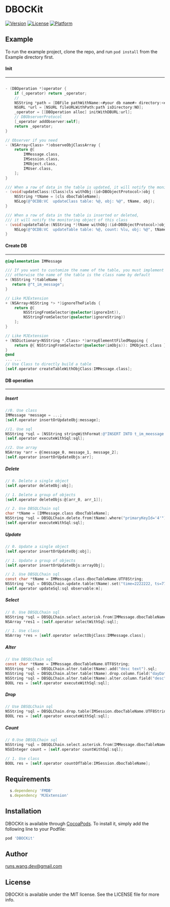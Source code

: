 # DBOCKit

[![Version](https://img.shields.io/cocoapods/v/DBOCKit.svg?style=flat)](https://cocoapods.org/pods/DBOCKit)
[![License](https://img.shields.io/cocoapods/l/DBOCKit.svg?style=flat)](https://cocoapods.org/pods/DBOCKit)
[![Platform](https://img.shields.io/cocoapods/p/DBOCKit.svg?style=flat)](https://cocoapods.org/pods/DBOCKit)

## Example

To run the example project, clone the repo, and run `pod install` from the Example directory first.

#### Init
---
```objectivec

- (DBOperation *)operator {
    if (_operator) return _operator;
    //
    NSString *path = [DBFile pathWithName:<#your db name#> directory:<#your db dir#>];
    NSURL *url = [NSURL fileURLWithPath:path isDirectory:NO];
    _operator = [[DBOperation alloc] initWithDBURL:url];
    // DBObserverProtocol
    [_operator addObserver:self];
    return _operator;
}

// Observer if you need
- (NSArray<Class> *)observeObjClassArray {
    return @[
        IMMessage.class,
        IMSession.class,
        IMObject.class,
        IMUser.class,
    ];
}

/// When a row of data in the table is updated, it will notify the monitoring object of that class
- (void)updateClass:(Class)cls withObj:(id<DBObjectProtocol>)obj {
    NSString *tName = [cls dbocTableName];
    NSLog(@"OCDB:VC  updateClass table: %@, obj: %@", tName, obj);
}

/// When a row of data in the table is inserted or deleted, 
/// it will notify the monitoring object of this class
- (void)updateTable:(NSString *)tName withObj:(id<DBObjectProtocol>)obj newTableCount:(NSUInteger)count {
    NSLog(@"OCDB:VC  updateTable table: %@, count: %lu, obj: %@", tName, (unsigned long)count, obj);
}
```

#### Create DB
---
```objectivec
@implementation IMMessage

/// If you want to customize the name of the table, you must implement this method,
/// otherwise the name of the table is the class name by default
+ (NSString *)tableName {
   return @"t_im_message";
}

// Like MJExtension
+ (NSArray<NSString *> *)ignoreTheFields {
    return @[
        NSStringFromSelector(@selector(ignoreInt)),
        NSStringFromSelector(@selector(ignoreString))
    ];
}

// Like MJExtension
+ (NSDictionary<NSString *,Class> *)arrayElementtFiledMapping {
    return @{ NSStringFromSelector(@selector(imObjs)): IMObject.class };
}
@end
... ...
// Use Class to directly build a table
[self.operator createTableWithObjClass:IMMessage.class];
```

#### DB operation
---
##### Insert 
```objectivec
//0. Use class
IMMessage *message = ...;
[self.operator insertOrUpdateObj:message];

//1. Use sql
NSString *sql = [NSString stringWithFormat:@"INSERT INTO t_im_meessage (xxx, yyy) VALUES (aaa, bbb);"];
[self.operator executeWithSql:sql];

//2. Use array
NSArray *arr = @[message_0, message_1, message_2];
[self.operator insertOrUpdateObjs:arr];
```

##### Delete
```objectivec
// 0. Delete a single object
[self.operator deleteObj:obj];

// 1. Delete a group of objects
[self.operator deleteObjs:@[arr_0, arr_1]];

// 2. Use DBSQLChain sql
char *tName = [IMMessage.class dbocTableName];
NSString *sql = DBSQLChain.delete.from(tName).where("primaryKeyId='4'").sql;
[self.operator executeWithSql:sql];

```

##### Update
```objectivec
// 0. Update a single object
[self.operator insertOrUpdateObj:obj];

// 1. Update a group of objects
[self.operator insertOrUpdateObjs:arrayObj];

// 2. Use DBSQLChain sql
const char *tName = IMMessage.class.dbocTableName.UTF8String;
NSString *sql = DBSQLChain.update.table(tName).set("time=2222222, ts=7777777").where("primaryKeyId=1");
[self.operator updateSql:sql observable:m];
```

##### Select
```objectivec
// 0. Use DBSQLChain sql
NSString *sql = DBSQLChain.select.asterisk.from(IMMessage.dbocTableName.UTF8String).sql;
NSArray *res1 = [self.operator selectWithSql:sql];

// 1. Use class
NSArray *res = [self.operator selectObjClass:IMMessage.class];
```

##### Alter
```objectivec
// Use DBSQLChain sql
const char *tName = IMMessage.dbocTableName.UTF8String;
NSString *sql = DBSQLChain.alter.table(tName).add("desc text").sql;
NSString *sql = DBSQLChain.alter.table(tName).drop.column.field("dayDate").sql;
NSString *sql = DBSQLChain.alter.table(tName).alter.column.field("desc").type("varchar(128)").sql;
BOOL res = [self.operator executeWithSql:sql];
```

##### Drop
```objectivec
// Use DBSQLChain sql
NSString *sql = DBSQLChain.drop.table(IMSession.dbocTableName.UTF8String).sql;
BOOL res = [self.operator executeWithSql:sql];
```

##### Count
```objectivec
// 0.Use DBSQLChain sql
NSString *sql = DBSQLChain.select.asterisk.from(IMMessage.dbocTableName.UTF8String).sql;
NSUInteger count = [self.operator countWithSql:sql];

// 1. Use class
BOOL res = [self.operator countOfTable:IMSession.dbocTableName];
```


## Requirements
```ruby
  s.dependency 'FMDB'
  s.dependency 'MJExtension'
```

## Installation

DBOCKit is available through [CocoaPods](https://cocoapods.org). To install
it, simply add the following line to your Podfile:

```ruby
pod 'DBOCKit'
```

## Author

runs.wang.dev@gmail.com

## License

DBOCKit is available under the MIT license. See the LICENSE file for more info.
